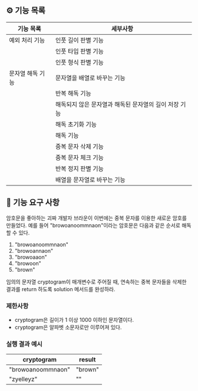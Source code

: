## ⚙️ 기능 목록

| 기능 목록        | 세부사항                                              |
| ---------------- | ----------------------------------------------------- |
| 예외 처리 기능   | 인풋 길이 판별 기능                                   |
|                  | 인풋 타입 판별 기능                                   |
|                  | 인풋 형식 판별 기능                                   |
| 문자열 해독 기능 | 문자열을 배열로 바꾸는 기능                           |
|                  | 반복 해독 기능                                        |
|                  | 해독되지 않은 문자열과 해독된 문자열의 길이 저장 기능 |
|                  | 해독 초기화 기능                                      |
|                  | 해독 기능                                             |
|                  | 중복 문자 삭제 기능                                   |
|                  | 중복 문자 체크 기능                                   |
|                  | 반복 정지 판별 기능                                   |
|                  | 배열을 문자열로 바꾸는 기능                           |

## 🚀 기능 요구 사항

암호문을 좋아하는 괴짜 개발자 브라운이 이번에는 중복 문자를 이용한 새로운 암호를 만들었다. 예를 들어 "browoanoommnaon"이라는 암호문은 다음과 같은 순서로 해독할 수 있다.

1. "browoanoommnaon"
2. "browoannaon"
3. "browoaaon"
4. "browoon"
5. "brown"

임의의 문자열 cryptogram이 매개변수로 주어질 때, 연속하는 중복 문자들을 삭제한 결과를 return 하도록 solution 메서드를 완성하라.

### 제한사항

- cryptogram은 길이가 1 이상 1000 이하인 문자열이다.
- cryptogram은 알파벳 소문자로만 이루어져 있다.

### 실행 결과 예시

| cryptogram        | result  |
| ----------------- | ------- |
| "browoanoommnaon" | "brown" |
| "zyelleyz"        | ""      |
